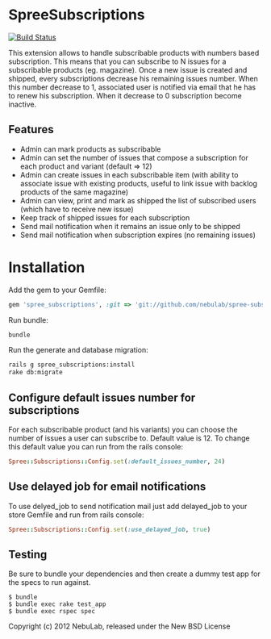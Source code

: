 SpreeSubscriptions 
==================

[![Build Status](https://secure.travis-ci.org/nebulab/spree-subscriptions.png?branch=master)](http://travis-ci.org/nebulab/spree-subscriptions)

This extension allows to handle subscribable products with numbers based subscription. This means that you can subscribe to N issues for a subscribable products (eg. magazine). Once a new issue is created and shipped, every subscriptions decrease his remaining issues number. When this number decrease to 1, associated user is notified via email that he has to renew his subscription. When it decrease to 0 subscription become inactive.

Features
--------

- Admin can mark products as subscribable
- Admin can set the number of issues that compose a subscription for each product and variant (default => 12)
- Admin can create issues in each subscribable item (with ability to associate issue with existing products, useful to link issue with backlog products of the same magazine)
- Admin can view, print and mark as shipped the list of subscribed users (which have to receive new issue)
- Keep track of shipped issues for each subscription
- Send mail notification when it remains an issue only to be shipped
- Send mail notification when subscription expires (no remaining issues)

Installation
============

Add the gem to your Gemfile:

```ruby
gem 'spree_subscriptions', :git => 'git://github.com/nebulab/spree-subscriptions.git'
```

Run bundle:

```bash
bundle
```

Run the generate and database migration:

```bash
rails g spree_subscriptions:install
rake db:migrate
```

Configure default issues number for subscriptions
-------------------------------------------------

For each subscribable product (and his variants) you can choose the number of issues a user can subscribe to. Default value is 12. 
To change this default value you can run from the rails console:

```ruby
Spree::Subscriptions::Config.set(:default_issues_number, 24)
``` 

Use delayed job for email notifications
---------------------------------------

To use delyed_job to send notification mail just add delayed_job to your
store Gemfile and run from rails console:

```ruby
Spree::Subscriptions::Config.set(:use_delayed_job, true)
```

Testing
-------

Be sure to bundle your dependencies and then create a dummy test app for the specs to run against.

    $ bundle
    $ bundle exec rake test_app
    $ bundle exec rspec spec

Copyright (c) 2012 NebuLab, released under the New BSD License
